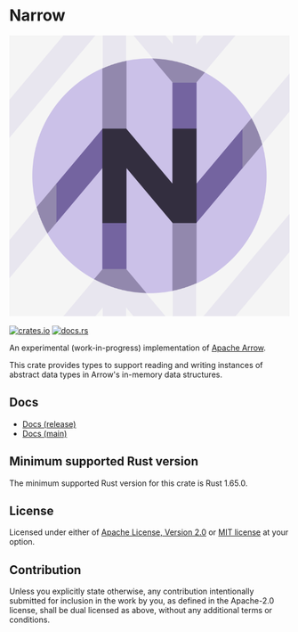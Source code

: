 # Narrow

![Narrow logo](narrow.svg)

[![crates.io](https://img.shields.io/crates/v/narrow.svg)](https://crates.io/crates/narrow)
[![docs.rs](https://docs.rs/narrow/badge.svg)](https://docs.rs/narrow)

An experimental (work-in-progress) implementation of [Apache Arrow](https://arrow.apache.org).

This crate provides types to support reading and writing instances of abstract data types in Arrow's in-memory data structures.

## Docs

- [Docs (release)](https://docs.rs/narrow)
- [Docs (main)](https://mbrobbel.github.io/narrow/)

## Minimum supported Rust version

The minimum supported Rust version for this crate is Rust 1.65.0.

## License

Licensed under either of [Apache License, Version 2.0](LICENSE-APACHE) or [MIT license](LICENSE-MIT) at your option.

## Contribution

Unless you explicitly state otherwise, any contribution intentionally submitted for inclusion in the work by you, as defined in the Apache-2.0 license, shall be dual licensed as above, without any additional terms or conditions.
